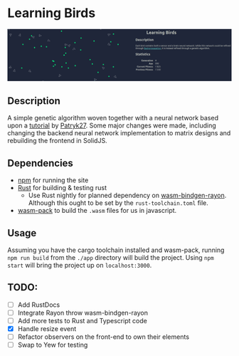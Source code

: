 # Learning Birds

![screenshot](res/app-screenshot.png)

## Description
A simple genetic algorithm woven together with a neural network based upon a [tutorial](https://pwy.io/en/posts/learning-to-fly-pt1/) by [Patryk27](https://github.com/Patryk27/shorelark). Some major changes were made, including changing the backend neural network implementation to matrix designs and rebuilding the frontend in SolidJS.

## Dependencies
- [npm](https://www.npmjs.com/) for running the site
- [Rust](https://www.rust-lang.org/) for building & testing rust
  - Use Rust nightly for planned dependency on [wasm-bindgen-rayon](https://github.com/GoogleChromeLabs/wasm-bindgen-rayon). Although this ought to be set by the `rust-toolchain.toml` file.
- [wasm-pack](https://github.com/rustwasm/wasm-pack) to build the `.wasm` files for us in javascript.

## Usage
Assuming you have the cargo toolchain installed and wasm-pack, running `npm run build` from the `./app` directory will build the project. Using `npm start` will bring the project up on `localhost:3000`. 

## TODO:
- [ ] Add RustDocs
- [ ] Integrate Rayon throw wasm-bindgen-rayon
- [ ] Add more tests to Rust and Typescript code
- [x] Handle resize event
- [ ] Refactor observers on the front-end to own their elements
- [ ] Swap to Yew for testing